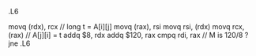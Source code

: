.L6

movq    (rdx), rcx  // long t = A[i][j]
movq    (rax), rsi
movq    rsi, (rdx)
movq    rcx, (rax)  // A[j][i] = t
addq    $8, rdx
addq    $120, rax
cmpq    rdi, rax    // M is 120/8 ?
jne     .L6
